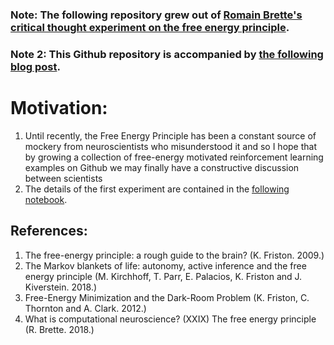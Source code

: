 ### Note: The following repository grew out of [Romain Brette's critical thought experiment on the free energy principle](http://romainbrette.fr/what-is-computational-neuroscience-xxix-the-free-energy-principle/). 
### Note 2: This Github repository is accompanied by [the following blog post](http://paulispace.com/statistics/2018/04/07/causal_path_entropy.html). 

# Motivation:

1. Until recently, the Free Energy Principle has been a constant source of mockery from neuroscientists who misunderstood it and so I hope that by growing a collection 
of free-energy motivated reinforcement learning examples on Github we may finally have a constructive discussion between scientists
2. The details of the first experiment are contained in the [following notebook](https://github.com/pauli-space/Free_Energy_experiments/blob/master/simulation.ipynb). 


## References:

1. The free-energy principle: a rough guide to the brain? (K. Friston. 2009.)
2. The Markov blankets of life: autonomy, active inference and the free energy principle (M. Kirchhoff, T. Parr, E. Palacios, K. Friston and J. Kiverstein. 2018.)
3. Free-Energy Minimization and the Dark-Room Problem (K. Friston, C. Thornton and A. Clark. 2012.)
4. What is computational neuroscience? (XXIX) The free energy principle (R. Brette. 2018.)
